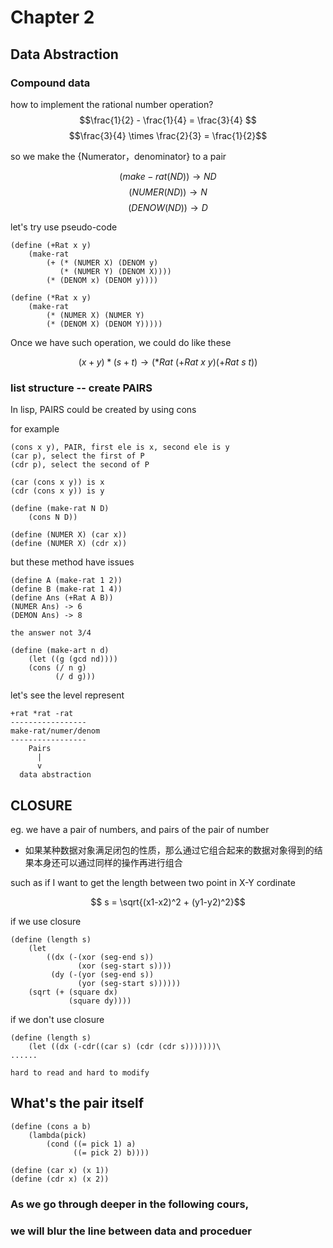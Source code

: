# Chapter 2 
## Data Abstraction

### Compound data

how to implement the rational number operation?
$$\frac{1}{2} - \frac{1}{4} = \frac{3}{4} $$
$$\frac{3}{4} \times \frac{2}{3} = \frac{1}{2}$$

so we make the {Numerator，denominator} to a pair

$$(make-rat (N D)) \rightarrow N D $$
$$(NUMER (N D)) \rightarrow N $$
$$(DENOW (N D)) \rightarrow D $$

let's try use pseudo-code
```
(define (+Rat x y)
    (make-rat
        (+ (* (NUMER X) (DENOM y)
           (* (NUMER Y) (DENOM X))))
        (* (DENOM x) (DENOM y))))

(define (*Rat x y)
    (make-rat
        (* (NUMER X) (NUMER Y)
        (* (DENOM X) (DENOM Y)))))
```
Once we have such operation, we could do like these

$$(x+y) * (s+t) \rightarrow (*Rat\ (+Rat\ x\ y) (+Rat\ s\ t))$$

### list structure -- create PAIRS

In lisp, PAIRS could be created by using cons

for example
```
(cons x y), PAIR, first ele is x, second ele is y
(car p), select the first of P
(cdr p), select the second of P
```
```
(car (cons x y)) is x
(cdr (cons x y)) is y
```

```
(define (make-rat N D)
    (cons N D))

(define (NUMER X) (car x))
(define (NUMER X) (cdr x))
```

but these method have issues
```
(define A (make-rat 1 2))
(define B (make-rat 1 4))
(define Ans (+Rat A B))
(NUMER Ans) -> 6
(DEMON Ans) -> 8

the answer not 3/4

(define (make-art n d)
    (let ((g (gcd nd))))
    (cons (/ n g)
          (/ d g)))
```

let's see the level represent

```
+rat *rat -rat 
-----------------
make-rat/numer/denom
-----------------
    Pairs
      |
      v
  data abstraction
```

## CLOSURE

eg. we have a pair of numbers, and pairs of the pair of number

+ 如果某种数据对象满足闭包的性质，那么通过它组合起来的数据对象得到的结果本身还可以通过同样的操作再进行组合

such as if I want to get the length between two point in X-Y cordinate

$$ s = \sqrt{(x1-x2)^2 + (y1-y2)^2}$$

 if we use closure
```
(define (length s)
    (let
        ((dx (-(xor (seg-end s))
               (xor (seg-start s))))
         (dy (-(yor (seg-end s))
               (yor (seg-start s))))))
    (sqrt (+ (square dx)
             (square dy))))
```
if we don't use closure
```
(define (length s)
    (let ((dx (-cdr((car s) (cdr (cdr s)))))))\
......

hard to read and hard to modify
```

## What's the pair itself
```
(define (cons a b)
    (lambda(pick)
        (cond ((= pick 1) a)
              ((= pick 2) b))))

(define (car x) (x 1))
(define (cdr x) (x 2))
```

### As we go through deeper in the following cours, 
### we will blur the line between data and proceduer

   
